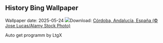 ## History Bing Wallpaper
Wallpaper date: 2025-05-24
![](https://www.bing.com/th?id=OHR.CordobaFairMay_ES-ES7420260422_UHD.jpg&w=1000)Download: [Córdoba, Andalucía, España (© Jose Lucas/Alamy Stock Photo)](https://www.bing.com/th?id=OHR.CordobaFairMay_ES-ES7420260422_UHD.jpg)

Auto get programm by LtgX
